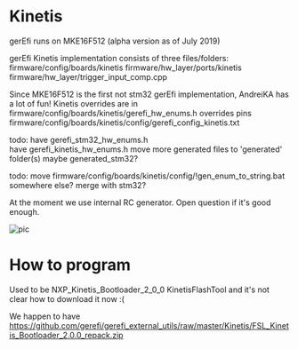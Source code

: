 # Kinetis

gerEfi runs on MKE16F512 (alpha version as of July 2019)

gerEfi Kinetis implementation consists of three files/folders:
  firmware/config/boards/kinetis
  firmware/hw_layer/ports/kinetis
  firmware/hw_layer/trigger_input_comp.cpp
  

Since MKE16F512 is the first not stm32 gerEfi implementation, AndreiKA has a lot of fun!
Kinetis overrides are in
   firmware/config/boards/kinetis/gerefi_hw_enums.h overrides pins
   firmware/config/boards/kinetis/config/gerefi_config_kinetis.txt
   
todo:
have gerefi_stm32_hw_enums.h   
have gerefi_kinetis_hw_enums.h
move more generated files to 'generated' folder(s)
maybe generated_stm32?

todo: 
move firmware/config/boards/kinetis/config/!gen_enum_to_string.bat somewhere else? merge with stm32?

At the moment we use internal RC generator. Open question if it's good enough.

![pic](https://raw.githubusercontent.com/wiki/gerefi/gerefi_documentation/Hardware/Deucalion/Deucalion_0_1_half_assembled.jpg)

# How to program

Used to be NXP_Kinetis_Bootloader_2_0_0 KinetisFlashTool and it's not clear how to download it now :(

We happen to have https://github.com/gerefi/gerefi_external_utils/raw/master/Kinetis/FSL_Kinetis_Bootloader_2.0.0_repack.zip
